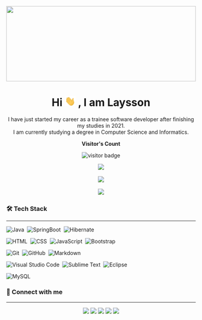 
<p style = "width:100%; height:200px"><img  style="width:100%; height:100%; object-fit:cover;" src="https://i.pinimg.com/originals/b4/a1/91/b4a191e1d7f4d288f3b1204b159a9ff8.gif"></p>

<h1 align="center"> Hi <img src="https://raw.githubusercontent.com/KevinPatel04/KevinPatel04/master/Hi.gif" width="28px"> , I am Laysson </h1>

<p align="center" width="150px"> I have just started my career as a trainee software developer after finishing my studies in 2021.<br>I am currently studying a degree in Computer Science and Informatics.</p>

<p align="center"><b>Visitor's Count</b></p>
<p align="center"><img src="https://profile-counter.glitch.me/LP-React/count.svg" alt="visitor badge"/></p>

<!-- Languages -->
<p align="center"><img src="https://github-readme-stats.vercel.app/api/top-langs/?username=LP-React&layout=compact&hide=TSQL&theme=chartreuse-dark"></p>

<p align="center" ><img src="https://github-readme-stats.vercel.app/api?username=LP-React&count_private=true&show_icons=true&&theme=chartreuse-dark&include_all_commits=true" width="400"></p> 

<p align="center" ><img src="https://github-readme-streak-stats.herokuapp.com?user=LP-React&theme=chartreuse-dark"></p>

### 🛠 Tech Stack
---

![Java](https://img.shields.io/badge/-Java-05122A?style=flat&logo=openjdk&logoColor=FFA518)&nbsp;
![SpringBoot](https://img.shields.io/badge/-SpringBoot-05122A?style=flat&logo=spring&logoColor=6DB33F)&nbsp;
![Hibernate](https://img.shields.io/badge/-Hibernate-05122A?style=flat&logo=hibernate&logoColor=8f8f7f)&nbsp;

![HTML](https://img.shields.io/badge/-HTML-05122A?style=flat&logo=HTML5)&nbsp;
![CSS](https://img.shields.io/badge/-CSS-05122A?style=flat&logo=CSS3&logoColor=1572B6)&nbsp;
![JavaScript](https://img.shields.io/badge/-JavaScript-05122A?style=flat&logo=javascript)&nbsp;
![Bootstrap](https://img.shields.io/badge/-Bootstrap-05122A?style=flat&logo=bootstrap&logoColor=563D7C)&nbsp;

![Git](https://img.shields.io/badge/-Git-05122A?style=flat&logo=git)&nbsp;
![GitHub](https://img.shields.io/badge/-GitHub-05122A?style=flat&logo=github)&nbsp;
![Markdown](https://img.shields.io/badge/-Markdown-05122A?style=flat&logo=markdown)&nbsp;

![Visual Studio Code](https://img.shields.io/badge/-Visual%20Studio%20Code-05122A?style=flat&logo=visual-studio-code&logoColor=007ACC)&nbsp;
![Sublime Text](https://img.shields.io/badge/-Sublime%20Text-05122A?style=flat&logo=sublime-text&logoColor=FF9800)&nbsp;
![Eclipse](https://img.shields.io/badge/-Eclipse%20IDE-05122A?style=flat&logo=eclipse&logoColor=50508f)&nbsp;

![MySQL](https://img.shields.io/badge/-MySQL-05122A?style=flat&logo=mysql&logoColor=4479A1)&nbsp;

### 🔗 Connect with me
---
<p align="center">
<a href="https://github.com/LP-React"><img src="https://img.shields.io/badge/-Laysson-444346?style=for-the-badge&logo=github&logoColor=white"/></a>
<a href="https://www.linkedin.com/in/laysson-polo/"><img src="https://img.shields.io/badge/-laysson%20polo-0077B5?style=for-the-badge&logo=Linkedin&logoColor=white"/></a>
<a href="mailto:ljamirp30@gmail.com"><img src="https://img.shields.io/badge/-ljamirp30@gmail.com-D14836?style=for-the-badge&logo=Gmail&logoColor=white"/></a>
<a href="https://www.instagram.com/lp.react/"><img src="https://img.shields.io/badge/-lp.react-E4405F?style=for-the-badge&logo=Instagram&logoColor=white"/></a>
<a href="https://www.discordapp.com/users/686343389985243289"><img src="https://img.shields.io/badge/-LP.React-7249fa?style=for-the-badge&logo=discord&logoColor=white"/></a>
</p>
